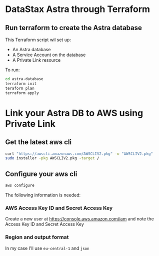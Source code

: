 # DataStax Astra through Terraform

## Run terraform to create the Astra database
This Terraform script wil set up:
- An Astra database
- A Service Account on the database
- A Private Link resource

To run:
```sh
cd astra-database
terraform init
teraform plan
terraform apply
```

# Link your Astra DB to AWS using Private Link

## Get the latest aws cli
```sh
curl "https://awscli.amazonaws.com/AWSCLIV2.pkg" -o "AWSCLIV2.pkg"
sudo installer -pkg AWSCLIV2.pkg -target /
```

## Configure your aws cli
```sh
aws configure
```
The following information is needed:
### AWS Access Key ID and Secret Access Key
Create a new user at https://console.aws.amazon.com/iam and note the Access Key ID and Secret Access Key
### Region and output format
In my case I'll use `eu-central-1` and `json`